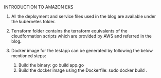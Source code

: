 INTRODUCTION TO AMAZON EKS 

1. All the deployment and service files used in the blog are available under the kubernetes folder.

2. Terraform folder contains the terraform equivalents of the cloudformation scripts which are provided by AWS and referred in the blog.

3. Docker image for the testapp can be generated by following the below mentioned steps:
    1. Build the binary: go build app.go
    2. Build the docker image using the Dockerfile: sudo docker build .
